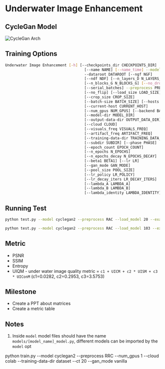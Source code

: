# Underwater Image Enhancement

## CycleGan Model
![CycleGan Arch](./doc_assets/images)

## Training Options
```bash
Underwater Image Enhancement [-h] [--checkpoints_dir CHECKPOINTS_DIR]
                                    [--name NAME] [--name_time] --model MODEL
                                    --dataroot DATAROOT [--ngf NGF]
                                    [--ndf NDF] [--n_layers_D N_LAYERS_D]
                                    [--n_blocks_G N_BLOCKS_G] [--no_dropout]
                                    [--serial_batches] --preprocess PREPROCESS
                                    [--no_flip] [--load_size LOAD_SIZE]
                                    [--crop_size CROP_SIZE]
                                    [--batch-size BATCH_SIZE] [--hosts HOSTS]
                                    [--current-host CURRENT_HOST]
                                    [--num_gpus NUM_GPUS] [--backend BACKEND]
                                    [--model-dir MODEL_DIR]
                                    [--output-data-dir OUTPUT_DATA_DIR]
                                    [--cloud CLOUD]
                                    [--visuals_freq VISUALS_FREQ]
                                    [--artifact_freq ARTIFACT_FREQ]
                                    [--training-data-dir TRAINING_DATA_DIR]
                                    [--subdir SUBDIR] [--phase PHASE]
                                    [--epoch_count EPOCH_COUNT]
                                    [--n_epochs N_EPOCHS]
                                    [--n_epochs_decay N_EPOCHS_DECAY]
                                    [--beta1 BETA1] [--lr LR]
                                    [--gan_mode GAN_MODE]
                                    [--pool_size POOL_SIZE]
                                    [--lr_policy LR_POLICY]
                                    [--lr_decay_iters LR_DECAY_ITERS]
                                    [--lambda_A LAMBDA_A]
                                    [--lambda_B LAMBDA_B]
                                    [--lambda_identity LAMBDA_IDENTITY]
```

## Running Test
```bash
python test.py --model cyclegan2 --preprocess RAC --load_model 20 --examples 2 --phase train --visuals

python test.py --model cyclegan2 --preprocess RAC --load_model 103 --examples 20 --phase train --save_artifacts --all_metrics --log_out
```

## Metric

- PSNR
- SSIM
- Entropy
- UIQM - under water image quality metric = `c1 + UICM + c2 * UISM + c3 * UIConM` (c1=0.0282, c2=0.2953, c3=3.5753)

## Milestone

- Create a PPT about matrices
- Create a metric table

## Notes
1. Inside `model` model files should have the name `models/[model_name]_model.py`, 
   different models can be imported by the `model` opt
   
python train.py --model cyclegan2 --preprocess RRC --num_gpus 1 --cloud colab --training-data-dir dataset --ct 20 --gan_mode vanilla